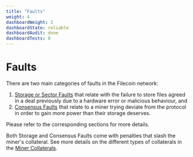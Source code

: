 ```yaml
---
title: "Faults"
weight: 4
dashboardWeight: 2
dashboardState: reliable
dashboardAudit: done
dashboardTests: 0
---
```


# Faults

There are two main categories of faults in the Filecoin network:

1. [Storage or Sector Faults](sector#sector-faults) that relate with the failure to store files agreed in a deal previously due to a hardware error or malicious behaviour, and
2. [Consensus Faults](expected_consensus#consensus-faults) that relate to a miner trying deviate from the protocol in order to gain more power than their storage deserves.

Please refer to the corresponding sections for more details.

Both Storage and Consensus Faults come with penalties that slash the miner's collateral. See more details on the different types of collaterals in the [Miner Collaterals](filecoin_mining#miner_collaterals).

